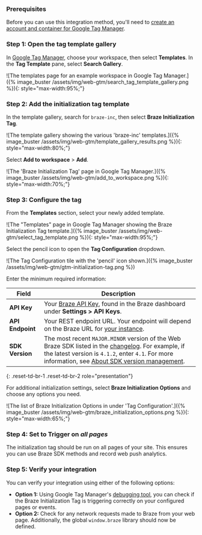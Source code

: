 ### Prerequisites

Before you can use this integration method, you'll need to [create an account and container for Google Tag Manager](https://support.google.com/tagmanager/answer/14842164).

### Step 1: Open the tag template gallery

In [Google Tag Manager](https://tagmanager.google.com/), choose your workspace, then select **Templates**. In the **Tag Template** pane, select **Search Gallery**.

![The templates page for an example workspace in Google Tag Manager.]({% image_buster /assets/img/web-gtm/search_tag_template_gallery.png %}){: style="max-width:95%;"}

### Step 2: Add the initialization tag template

In the template gallery, search for `braze-inc`, then select **Braze Initialization Tag**.

![The template gallery showing the various 'braze-inc' templates.]({% image_buster /assets/img/web-gtm/template_gallery_results.png %}){: style="max-width:80%;"}

Select **Add to workspace** > **Add**.

![The 'Braze Initialization Tag' page in Google Tag Manager.]({% image_buster /assets/img/web-gtm/add_to_workspace.png %}){: style="max-width:70%;"}

### Step 3: Configure the tag

From the **Templates** section, select your newly added template.

![The "Templates" page in Google Tag Manager showing the Braze Initialization Tag template.]({% image_buster /assets/img/web-gtm/select_tag_template.png %}){: style="max-width:95%;"}

Select the pencil icon to open the **Tag Configuration** dropdown.

![The Tag Configuration tile with the 'pencil' icon shown.]({% image_buster /assets/img/web-gtm/gtm-initialization-tag.png %})

Enter the minimum required information:

| Field         | Description |
| ------------- | ----------- |
| **API Key**   | Your [Braze API Key]({{site.baseurl}}/api/basics/#about-rest-api-keys), found in the Braze dashboard under **Settings > API Keys**. |
| **API Endpoint** | Your REST endpoint URL. Your endpoint will depend on the Braze URL for [your instance]({{site.baseurl}}/api/basics/#endpoints). |
| **SDK Version**  | The most recent `MAJOR.MINOR` version of the Web Braze SDK listed in the [changelog]({{site.baseurl}}/developer_guide/changelogs/?sdktab=web). For example, if the latest version is `4.1.2`, enter `4.1`. For more information, see [About SDK version management]({{site.baseurl}}/developer_guide/sdk_integration/version_management/). |
{: .reset-td-br-1 .reset-td-br-2 role="presentation"}

For additional initialization settings, select **Braze Initialization Options** and choose any options you need.

![The list of Braze Initialization Options in under 'Tag Configuration'.]({% image_buster /assets/img/web-gtm/braze_initialization_options.png %}){: style="max-width:65%;"}

### Step 4: Set to Trigger on *all pages*

The initialization tag should be run on all pages of your site. This ensures you can use Braze SDK methods and record web push analytics.

### Step 5: Verify your integration

You can verify your integration using either of the following options:

- **Option 1:** Using Google Tag Manager's [debugging tool](https://support.google.com/tagmanager/answer/6107056?hl=en), you can check if the Braze Initialization Tag is triggering correctly on your configured pages or events.
- **Option 2:** Check for any network requests made to Braze from your web page. Additionally, the global `window.braze` library should now be defined.
